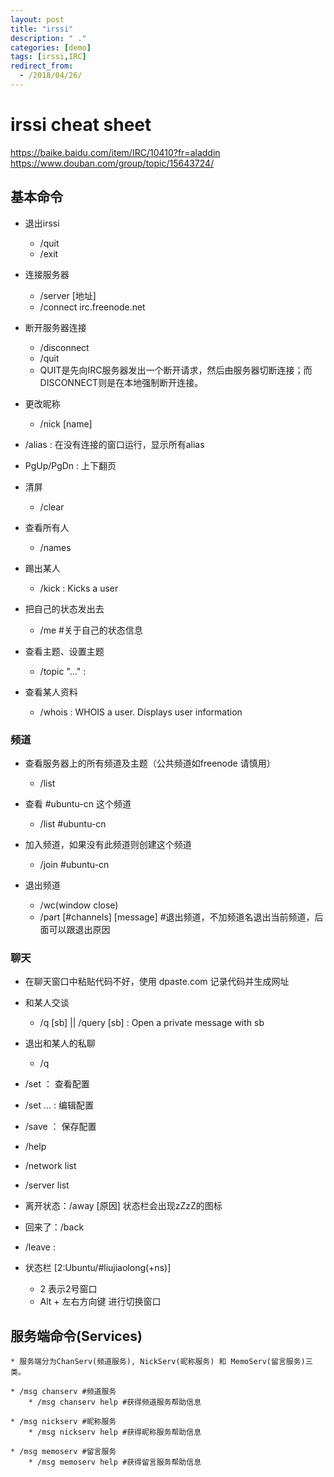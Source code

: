 ```yaml
---
layout: post
title: "irssi"
description: " ."
categories: [demo]
tags: [irssi,IRC]
redirect_from:
  - /2018/04/26/
---
```


# irssi cheat sheet
https://baike.baidu.com/item/IRC/10410?fr=aladdin
https://www.douban.com/group/topic/15643724/

## 基本命令
* 退出irssi
    * /quit 
    * /exit

* 连接服务器
    * /server [地址]    
    * /connect irc.freenode.net

* 断开服务器连接
    * /disconnect
    * /quit
    * QUIT是先向IRC服务器发出一个断开请求，然后由服务器切断连接；而DISCONNECT则是在本地强制断开连接。

* 更改昵称
    * /nick [name]

* /alias : 在没有连接的窗口运行，显示所有alias

* PgUp/PgDn : 上下翻页

* 清屏
    * /clear 

* 查看所有人
    * /names

* 踢出某人    
    * /kick : Kicks a user

* 把自己的状态发出去
    * /me #关于自己的状态信息

* 查看主题、设置主题
    * /topic "..." :

* 查看某人资料
    * /whois : WHOIS a user. Displays user information

### 频道
* 查看服务器上的所有频道及主题（公共频道如freenode 请慎用）
    * /list
* 查看 #ubuntu-cn 这个频道
    * /list #ubuntu-cn

* 加入频道，如果没有此频道则创建这个频道
    * /join #ubuntu-cn
* 退出频道
    * /wc(window close)
    * /part [#channels] [message] #退出频道，不加频道名退出当前频道，后面可以跟退出原因

### 聊天
* 在聊天窗口中粘贴代码不好，使用 dpaste.com 记录代码并生成网址

* 和某人交谈
    * /q [sb] || /query [sb] : Open a private message with sb

* 退出和某人的私聊
    * /q



* /set ： 查看配置
* /set ...  : 编辑配置
* /save ： 保存配置

* /help
* /network list
* /server list

* 离开状态：/away [原因]  状态栏会出现zZzZ的图标

* 回来了：/back

* /leave :

* 状态栏 [2:Ubuntu/#liujiaolong(+ns)]  
	* 2 表示2号窗口
	* Alt + 左右方向键 进行切换窗口



## 服务端命令(Services)
    * 服务端分为ChanServ(频道服务), NickServ(昵称服务) 和 MemoServ(留言服务)三类。

    * /msg chanserv #频道服务
	    * /msg chanserv help #获得频道服务帮助信息

    * /msg nickserv #昵称服务
	    * /msg nickserv help #获得昵称服务帮助信息

    * /msg memoserv #留言服务
	    * /msg memoserv help #获得留言服务帮助信息

